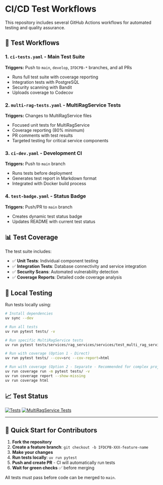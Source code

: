 # CI/CD Test Workflows

This repository includes several GitHub Actions workflows for automated testing and quality assurance.

## 🧪 Test Workflows

### 1. `ci-tests.yaml` - Main Test Suite
**Triggers:** Push to `main`, `develop`, `IFDCPB-*` branches, and all PRs
- Runs full test suite with coverage reporting
- Integration tests with PostgreSQL
- Security scanning with Bandit
- Uploads coverage to Codecov

### 2. `multi-rag-tests.yaml` - MultiRagService Tests
**Triggers:** Changes to MultiRagService files
- Focused unit tests for MultiRagService
- Coverage reporting (80% minimum)
- PR comments with test results
- Targeted testing for critical service components

### 3. `ci-dev.yaml` - Development CI
**Triggers:** Push to `main` branch
- Runs tests before deployment
- Generates test report in Markdown format
- Integrated with Docker build process

### 4. `test-badge.yaml` - Status Badge
**Triggers:** Push/PR to `main` branch
- Creates dynamic test status badge
- Updates README with current test status

## 📊 Test Coverage

The test suite includes:
- ✅ **Unit Tests**: Individual component testing
- ✅ **Integration Tests**: Database connectivity and service integration
- ✅ **Security Scans**: Automated vulnerability detection
- ✅ **Coverage Reports**: Detailed code coverage analysis

## 🔧 Local Testing

Run tests locally using:

```bash
# Install dependencies
uv sync --dev

# Run all tests
uv run pytest tests/ -v

# Run specific MultiRagService tests
uv run pytest tests/services/rag_services/services/test_multi_rag_service.py -v

# Run with coverage (Option 1 - Direct)
uv run pytest tests/ --cov=src --cov-report=html

# Run with coverage (Option 2 - Separate - Recommended for complex projects)
uv run coverage run -m pytest tests/ -v
uv run coverage report --show-missing
uv run coverage html
```

## 📈 Test Status

[![Tests](https://img.shields.io/github/actions/workflow/status/infodation/ifd-cpb-python-ai/ci-tests.yaml?branch=main&label=Tests)](https://github.com/infodation/ifd-cpb-python-ai/actions/workflows/ci-tests.yaml)
[![MultiRagService Tests](https://img.shields.io/github/actions/workflow/status/infodation/ifd-cpb-python-ai/multi-rag-tests.yaml?branch=main&label=MultiRagService)](https://github.com/infodation/ifd-cpb-python-ai/actions/workflows/multi-rag-tests.yaml)

---

## 🚀 Quick Start for Contributors

1. **Fork the repository**
2. **Create a feature branch**: `git checkout -b IFDCPB-XXX-feature-name`
3. **Make your changes**
4. **Run tests locally**: `uv run pytest`
5. **Push and create PR** - CI will automatically run tests
6. **Wait for green checks** ✅ before merging

All tests must pass before code can be merged to `main`.
